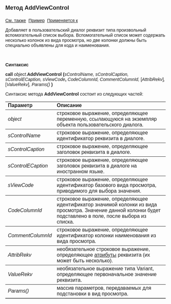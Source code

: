 ﻿<html>
<head>
<title>Диалог\AddViewControl</title>
</head>

<body>

<p><font size="4" face="Arial"><strong>Метод AddViewControl<br>
<br>
</strong></font><font face="Arial"><a href="AddMultiSelectViewControl.html">
См. также</a>&nbsp;
<u>Пример</u>&nbsp; <a href="../Asustpar.html">Применяется к</a></font></p>

<p><font face="Arial">Добавляет в пользовательский диалог реквизит 
типа произвольный вспомогательный список выбора. Вспомогательный список может 
содержать несколько колонок из вида просмотра, но две колонки должны быть 
специально объявлены для кода и наименования.</font></p>

<p>&nbsp;</p>

<p class="label"><font face="Arial"><b>Синтаксис</b></font></p>

<p><font face="Arial"><strong>call</strong> <em>object</em>.<strong>AddViewControl 
(</strong><em>sControlName, sControlCaption, sControlЕCaption, sViewCode</em><strong>, </strong><em>
CodeColumnId, CommentColumnId, </em>[<em>AttribRekv</em>]<em>, </em>[<em>ValueRekv</em>]<em>, 
Params()</em><strong> )</strong></font></p>

<p><font face="Arial">Синтаксис метода <strong>AddViewControl</strong>
состоит из следующих частей:</font></p>

<table border="1" cellPadding="5" cols="2" frame="below" rules="rows">
<TBODY>
  <tr vAlign="top">
    <td class="label" width="29%"><font face="Arial"><b>Параметр</b></font></td>
    <td class="label" width="71%"><font face="Arial"><strong>Описание</strong></font></td>
  </tr>
  <tr>
    <td width="29%"><em><font face="Arial">object</font></em></td>
    <td width="71%"><font face="Arial">строковое выражение, 
	определяющее переменную, ссылающуюся на экземпляр объекта пользовательского 
	диалога.</font></td>
  </tr>
  <tr>
    <td width="29%"><em><font face="Arial">sControlName</font></em></td>
    <td width="71%"><font face="Arial">строковое выражение, 
	определяющее идентификатор реквизита в диалоге.</font></td>
  </tr>
  <tr>
    <td width="29%"><font face="Arial"><em>sControlCaption</em></font></td>
    <td width="71%"><font face="Arial">строковое выражение, 
	определяющее заголовок реквизита в диалоге.</font></td>
  </tr>
  <tr>
    <td width="29%"><font face="Arial"><em>sControlЕCaption</em></font></td>
    <td width="71%"><font face="Arial">строковое выражение, 
	определяющее заголовок реквизита в диалоге на иностранном языке.</font></td>
  </tr>
  <tr>
    <td width="29%"><font face="Arial"><em>sViewCode</em></font></td>
    <td width="71%"><font face="Arial">строковое выражение, 
	определяющее идентификатор базового вида просмотра, приводимого для выбора 
	значения.</font></td>
  </tr>
</TBODY>
  <tr>
    <td width="29%"><font face="Arial"><em>CodeColumnId</em></font></td>
    <td width="71%"><font face="Arial">строковое выражение, 
	определяющее идентификатор значимой колонки из вида просмотра. Значение 
	данной колонки будет подставлено в поле, после выбора из списка.</font></td>
  </tr>
  <tr>
    <td width="29%"><font face="Arial"><em>CommentColumnId</em></font></td>
    <td width="71%"><font face="Arial">строковое выражение, 
	определяющее идентификатор колонки наименования из вида просмотра. </font></td>
  </tr>
  <tr>
    <td width="29%"><em><font face="Arial">AttribRekv</font></em></td>
    <td width="71%"><font face="Arial">необязательное строковое 
	выражение, определяющее <a href="Attribute.html">атрибуты</a>
    реквизита (их может быть несколько). </font></td>
  </tr>
<tr>
    <td width="29%"><em><font face="Arial">ValueRekv</font></em></td>
    <td width="71%"><font face="Arial">необязательное выражение типа 
	Variant, определяющее первоначальное значение реквизита.</font></td>
  </tr>
  <tr>
    <td width="29%"><font face="Arial"><em>Params()</em></font></td>
    <td width="71%"><font face="Arial">массив параметров, передаваемых 
	для подстановки в вид просмотра.
    </font></td>
  </tr>
</table>

</body>
</html>
